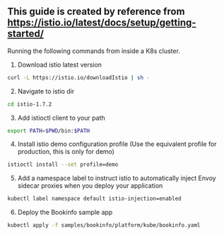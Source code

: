 ## This guide is created by reference from https://istio.io/latest/docs/setup/getting-started/

Running the following commands from inside a K8s cluster.

1. Download istio latest version
```sh
curl -L https://istio.io/downloadIstio | sh -
```

2. Navigate to istio dir
```sh
cd istio-1.7.2
```

3. Add istioctl client to your path
```sh
export PATH=$PWD/bin:$PATH
```

4. Install istio demo configuration profile (Use the equivalent profile for production, this is only for demo)
```sh
istioctl install --set profile=demo
```

5. Add a namespace label to instruct istio to automatically inject Envoy sidecar proxies when you deploy your application
```sh
kubectl label namespace default istio-injection=enabled
```

6. Deploy the Bookinfo sample app
```sh
kubectl apply -f samples/bookinfo/platform/kube/bookinfo.yaml
```



